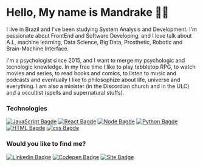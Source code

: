 # Hello, My name is Mandrake 🖖🏻
I live in Brazil and I've been studying System Analysis and Development. I'm passionate about FrontEnd and Software Developing, and I love talk about A.I., machine learning, Data Science, Big Data, Prosthetic, Robotic and Brain-Machine Interface.

I'm a psychologist since 2015, and I want to merge my psychologic and tecnologic knowledge. In my free time I like to play tabbletop RPG, to watch movies and series, to read books and comics, to listen to music and podcasts and eventually I like to philosophize about life, universe and everything. I am also a minister (in the Discordian church and in the ULC) and a occultist (spells and supernatural stuffs).

### Technologies

[![JavaScript Bagde](https://img.shields.io/badge/-Javascript-yellow?style=flat-square&logo=Javascript&logoColor=white&link=https://github.com/Aline595)](https://github.com/Aline595)
[![React Bagde](https://img.shields.io/badge/-React-blue?style=flat-square&logo=React&logoColor=white&link=https://github.com//mandrakean)](https://github.com//mandrakean)
[![Node Bagde](https://img.shields.io/badge/-Nodejs-green?style=flat-square&logo=nodejs&logoColor=white&link=https://github.com//mandrakean)](https://github.com//mandrakean)
[![Python Bagde](https://img.shields.io/badge/-Python-blue?style=flat-square&logo=python&logoColor=white&link=https://github.com//mandrakean)](https://github.com//mandrakean)
[![HTML Bagde](https://img.shields.io/badge/-HTML5-orange?style=flat-square&logo=html5&logoColor=white&link=https://github.com//mandrakean)](https://github.com//mandrakean)
[![css Bagde](https://img.shields.io/badge/-CSS3-blue?style=flat-square&logo=css3&logoColor=white&link=https://github.com//mandrakean)](https://github.com//mandrakean)

### Would you like to find me?

[![Linkedin Badge](https://img.shields.io/badge/-LinkedIn-blue?style=for-the-badge&logo=Linkedin&logoColor=white&link=https://www.linkedin.com/in/mandrake-profeta-9406a11a4)](https://www.linkedin.com/in/mandrake-profeta-9406a11a4)
[![Codepen Badge](https://img.shields.io/badge/-CodePen-purple?style=for-the-badge&logo=Codepen&logoColor=white&link=https://codepen.io/mdklab5)](https://www.codepen.io/mdklab5)
[![Site Badge](https://img.shields.io/badge/-Mdklab.com.br-black?style=for-the-badge)](https://www.mdklab.com)


<!--
**mandrakean/mandrakean** is a ✨ _special_ ✨ repository because its `README.md` (this file) appears on your GitHub profile.

# Na Wired: 🌐
- tento aglomerar meus interesses [nesse site](https://www.mdklab.com.br)
- tenho um twitter, mas se quiser me achar PROCURE ^_^
- to no linkedin tbm, [vide aqui](https://www.linkedin.com/in/mandrake-profeta-9406a11a4/);

Here are some ideas to get you started:

- 🔭 I’m currently working on ...
- 🌱 I’m currently learning ...
- 👯 I’m looking to collaborate on ...
- 🤔 I’m looking for help with ...
- 💬 Ask me about ...
- 📫 How to reach me: ...
- 😄 Pronouns: ...
- ⚡ Fun fact: ...
-->
